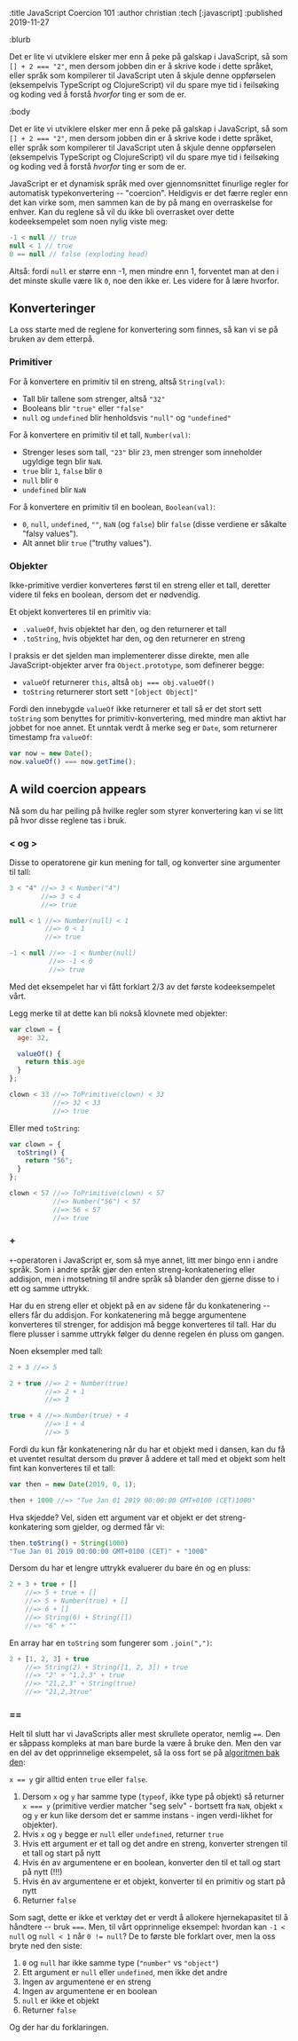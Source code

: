 :title JavaScript Coercion 101
:author christian
:tech [:javascript]
:published 2019-11-27

:blurb

Det er lite vi utviklere elsker mer enn å peke på galskap i JavaScript, så som
`[] + 2 === "2"`, men dersom jobben din er å skrive kode i dette språket, eller
språk som kompilerer til JavaScript uten å skjule denne oppførselen (eksempelvis
TypeScript og ClojureScript) vil du spare mye tid i feilsøking og koding ved å
forstå _hvorfor_ ting er som de er.

:body

Det er lite vi utviklere elsker mer enn å peke på galskap i JavaScript, så som
`[] + 2 === "2"`, men dersom jobben din er å skrive kode i dette språket, eller
språk som kompilerer til JavaScript uten å skjule denne oppførselen (eksempelvis
TypeScript og ClojureScript) vil du spare mye tid i feilsøking og koding ved å
forstå _hvorfor_ ting er som de er.

JavaScript er et dynamisk språk med over gjennomsnittet finurlige regler for
automatisk typekonvertering -- "coercion". Heldigvis er det færre regler enn det
kan virke som, men sammen kan de by på mang en overraskelse for enhver. Kan du
reglene så vil du ikke bli overrasket over dette kodeeksempelet som noen nylig
viste meg:

```js
-1 < null // true
null < 1 // true
0 == null // false (exploding head)
```

Altså: fordi `null` er større enn -1, men mindre enn 1, forventet man at den i
det minste skulle være lik `0`, noe den ikke er. Les videre for å lære hvorfor.

## Konverteringer

La oss starte med de reglene for konvertering som finnes, så kan vi se på bruken
av dem etterpå.

### Primitiver

For å konvertere en primitiv til en streng, altså `String(val)`:

- Tall blir tallene som strenger, altså `"32"`
- Booleans blir `"true"` eller `"false"`
- `null` og `undefined` blir henholdsvis `"null"` og `"undefined"`

For å konvertere en primitiv til et tall, `Number(val)`:

- Strenger leses som tall, `"23"` blir `23`, men strenger som inneholder
  ugyldige tegn blir `NaN`.
- `true` blir `1`, `false` blir `0`
- `null` blir `0`
- `undefined` blir `NaN`

For å konvertere en primitiv til en boolean, `Boolean(val)`:

- `0`, `null`, `undefined`, `""`, `NaN` (og `false`) blir `false` (disse
  verdiene er såkalte "falsy values").
- Alt annet blir `true` ("truthy values").

### Objekter

Ikke-primitive verdier konverteres først til en streng eller et tall, deretter
videre til feks en boolean, dersom det er nødvendig.

Et objekt konverteres til en primitiv via:

- `.valueOf`, hvis objektet har den, og den returnerer et tall
- `.toString`, hvis objektet har den, og den returnerer en streng

I praksis er det sjelden man implementerer disse direkte, men alle
JavaScript-objekter arver fra `Object.prototype`, som definerer begge:

- `valueOf` returnerer `this`, altså `obj === obj.valueOf()`
- `toString` returnerer stort sett `"[object Object]"`

Fordi den innebygde `valueOf` ikke returnerer et tall så er det stort sett
`toString` som benyttes for primitiv-konvertering, med mindre man aktivt har
jobbet for noe annet. Et unntak verdt å merke seg er `Date`, som returnerer
timestamp fra `valueOf`:

```js
var now = new Date();
now.valueOf() === now.getTime();
```

## A wild coercion appears

Nå som du har peiling på hvilke regler som styrer konvertering kan vi se litt på
hvor disse reglene tas i bruk.

### < og >

Disse to operatorene gir kun mening for tall, og konverter sine argumenter til
tall:

```js
3 < "4" //=> 3 < Number("4")
        //=> 3 < 4
        //=> true

null < 1 //=> Number(null) < 1
         //=> 0 < 1
         //=> true

-1 < null //=> -1 < Number(null)
          //=> -1 < 0
          //=> true
```

Med det eksempelet har vi fått forklart 2/3 av det første kodeeksempelet vårt.

Legg merke til at dette kan bli nokså klovnete med objekter:

```js
var clown = {
  age: 32,

  valueOf() {
    return this.age
  }
};

clown < 33 //=> ToPrimitive(clown) < 33
           //=> 32 < 33
           //=> true
```

Eller med `toString`:


```js
var clown = {
  toString() {
    return "56";
  }
};

clown < 57 //=> ToPrimitive(clown) < 57
           //=> Number("56") < 57
           //=> 56 < 57
           //=> true
```

### +

`+`-operatoren i JavaScript er, som så mye annet, litt mer bingo enn i andre
språk. Som i andre språk gjør den enten streng-konkatenering eller addisjon, men
i motsetning til andre språk så blander den gjerne disse to i ett og samme
uttrykk.

Har du en streng eller et objekt på en av sidene får du konkatenering -- ellers
får du addisjon. For konkatenering må begge argumentene konverteres til
strenger, for addisjon må begge konverteres til tall. Har du flere plusser i
samme uttrykk følger du denne regelen én pluss om gangen.

Noen eksempler med tall:

```js
2 + 3 //=> 5

2 + true //=> 2 + Number(true)
         //=> 2 + 1
         //=> 3

true + 4 //=> Number(true) + 4
         //=> 1 + 4
         //=> 5
```

Fordi du kun får konkatenering når du har et objekt med i dansen, kan du få et
uventet resultat dersom du prøver å addere et tall med et objekt som helt fint
kan konverteres til et tall:

```js
var then = new Date(2019, 0, 1);

then + 1000 //=> "Tue Jan 01 2019 00:00:00 GMT+0100 (CET)1000"
```

Hva skjedde? Vel, siden ett argument var et objekt er det streng-konkatering som
gjelder, og dermed får vi:

```js
then.toString() + String(1000)
"Tue Jan 01 2019 00:00:00 GMT+0100 (CET)" + "1000"
```

Dersom du har et lengre uttrykk evaluerer du bare én og en pluss:

```js
2 + 3 + true + []
    //=> 5 + true + []
    //=> 5 + Number(true) + []
    //=> 6 + []
    //=> String(6) + String([])
    //=> "6" + ""
```

En array har en `toString` som fungerer som `.join(",")`:

```js
2 + [1, 2, 3] + true
    //=> String(2) + String([1, 2, 3]) + true
    //=> "2" + "1,2,3" + true
    //=> "21,2,3" + String(true)
    //=> "21,2,3true"
```

### ==

Helt til slutt har vi JavaScripts aller mest skrullete operator, nemlig `==`.
Den er såppass kompleks at man bare burde la være å bruke den. Men den var en
del av det opprinnelige eksempelet, så la oss fort se på [algoritmen bak
den](https://www.ecma-international.org/ecma-262/10.0/index.html#sec-abstract-equality-comparison):

`x == y` gir alltid enten `true` eller `false`.

1. Dersom `x` og `y` har samme type (`typeof`, ikke type på objekt) så returner
   `x === y` (primitive verdier matcher "seg selv" - bortsett fra `NaN`, objekt
   `x` og `y` er kun like dersom det er samme instans - ingen verdi-likhet for
   objekter).
2. Hvis `x` og `y` begge er `null` eller `undefined`, returner `true`
3. Hvis ett argument er et tall og det andre en streng, konverter strengen til
   et tall og start på nytt
4. Hvis én av argumentene er en boolean, konverter den til et tall og start på
   nytt (!!!)
5. Hvis én av argumentene er et objekt, konverter til en primitiv og start på
   nytt
6. Returner `false`

Som sagt, dette er ikke et verktøy det er verdt å allokere hjernekapasitet til å
håndtere -- bruk `===`. Men, til vårt opprinnelige eksempel: hvordan kan `-1 <
null` og `null < 1` når `0 != null`? De to første ble forklart over, men la oss
bryte ned den siste:

1. `0` og `null` har ikke samme type (`"number"` vs `"object"`)
2. Ett argument er `null` eller `undefined`, men ikke det andre
3. Ingen av argumentene er en streng
4. Ingen av argumentene er en boolean
5. `null` er ikke et objekt
6. Returner `false`

Og der har du forklaringen.

